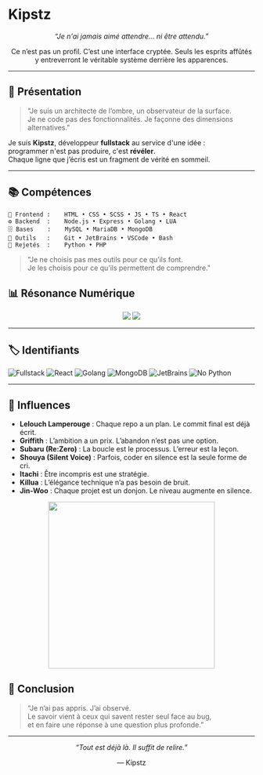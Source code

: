 # Kipstz

<p align="center"><i>“Je n'ai jamais aimé attendre... ni être attendu.”</i></p>
<p align="center">Ce n’est pas un profil. C’est une interface cryptée. Seuls les esprits affûtés y entreverront le véritable système derrière les apparences.</p>

---

## 🧠 Présentation

> "Je suis un architecte de l’ombre, un observateur de la surface.  
> Je ne code pas des fonctionnalités. Je façonne des dimensions alternatives."

Je suis **Kipstz**, développeur **fullstack** au service d'une idée :  
programmer n'est pas produire, c'est **révéler**.  
Chaque ligne que j’écris est un fragment de vérité en sommeil.

---

## 📚 Compétences

```
🎯 Frontend :    HTML • CSS • SCSS • JS • TS • React  
⚙️ Backend  :    Node.js • Express • Golang • LUA  
🗄️ Bases    :    MySQL • MariaDB • MongoDB  
🔧 Outils   :    Git • JetBrains • VSCode • Bash  
🛑 Rejetés  :    Python • PHP
```

> "Je ne choisis pas mes outils pour ce qu’ils font.  
> Je les choisis pour ce qu’ils permettent de comprendre."

## 📊 Résonance Numérique

<p align="center">
  <img src="https://github-readme-stats.vercel.app/api?username=Kipstz&show_icons=true&theme=tokyonight" />
  <img src="https://github-readme-stats.vercel.app/api/top-langs/?username=Kipstz&layout=compact&theme=tokyonight" />
</p>

---

## 🏷️ Identifiants

![Fullstack](https://img.shields.io/badge/Fullstack-000?style=for-the-badge&logo=stackshare)
![React](https://img.shields.io/badge/React-61DAFB?style=for-the-badge&logo=react&logoColor=000)
![Golang](https://img.shields.io/badge/Go-00ADD8?style=for-the-badge&logo=go&logoColor=fff)
![MongoDB](https://img.shields.io/badge/MongoDB-4EA94B?style=for-the-badge&logo=mongodb&logoColor=fff)
![JetBrains](https://img.shields.io/badge/JetBrains-000000?style=for-the-badge&logo=jetbrains)
![No Python](https://img.shields.io/badge/-No%20Python-red?style=for-the-badge)

---

## 🌌 Influences

- **Lelouch Lamperouge** : Chaque repo a un plan. Le commit final est déjà écrit.
- **Griffith** : L’ambition a un prix. L’abandon n’est pas une option.
- **Subaru (Re:Zero)** : La boucle est le processus. L’erreur est la leçon.
- **Shouya (Silent Voice)** : Parfois, coder en silence est la seule forme de cri.
- **Itachi** : Être incompris est une stratégie.
- **Killua** : L’élégance technique n’a pas besoin de bruit.
- **Jin-Woo** : Chaque projet est un donjon. Le niveau augmente en silence.

<p align="center">
  <img src="https://media.tenor.com/NX-Nh3EO6FYAAAAC/itachi-anime.gif" width="340" />
</p>

## 📌 Conclusion

> “Je n’ai pas appris. J’ai observé.  
> Le savoir vient à ceux qui savent rester seul face au bug,  
> et en faire une réponse à une question plus profonde.”

---

<p align="center"><i>“Tout est déjà là. Il suffit de relire.”</i></p>
<p align="center">— Kipstz</p>
